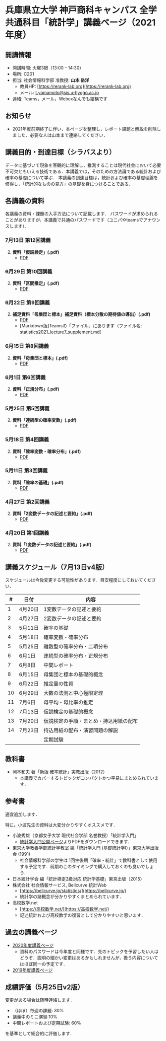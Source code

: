 # 兵庫県立大学 神戸商科キャンパス 全学共通科目「統計学」講義ページ（2021年度）

## 開講情報
- 開講時間: 火曜3限（13:00 – 14:30）
- 場所: C201
- 担当: 社会情報科学部 准教授: **山本 岳洋**
  - 教員HP: [https://rerank-lab.org](https://rerank-lab.org)
  - メール: t.yamamoto@sis.u-hyogo.ac.jp
- 連絡: Teams，メール，Webexなんでも結構です

## お知らせ
- 2021年度前期終了に伴い，本ページを整理し，レポート課題と解説を削除しました．必要な人は山本まで連絡してください．

<!--
## お知らせ
- (2021/7/23) サンプル演習問題の解答をアップロードしました
- (2021/7/20) 7月20日分資料一式をアップロードしました．
- (2021/7/13) サンプル演習問題を7月13日分の資料にアップロードしました．
- (2021/7/12) 7月13日分資料一式をアップロードしました．
- (2021/7/6) 中間レポートの解説をアップロードしました．
- (2021/7/5) 7月6日分資料一式をアップロードしました．
  - <span style="color:red;">6月29日分講義資料の問1 a)の解答の途中計算が誤っていましのたで，更新したものをアップロードしました．</span>
- (2021/6/28) 6月29日分資料一式をアップロードしました
- (2021/6/20) 6月22日分資料一式をアップロードしました
- (2021/6/13) 6月15日分資料一式をアップロードしました
- (2021/6/1) 6月8日分資料一式および中間レポートをアップロードしました
  - 中間レポートに関する説明を6月8日の講義で行います．
- (2021/5/31) 6月1日分資料一式をアップロードしました
  - 今週の課題はありません
- (2021/5/22) 5月25日分資料一式をアップロードしました
  - (2021/5/22) <span style="color:red;">中間テストを中間レポートに変更します．</span>詳しくは5月25日に講義で連絡します
- (2021/5/17) 5月18日分資料一式をアップロードしました
- (2021/5/7) 5月11日分資料一式をアップロードしました
  - (2021/5/11) 課題その3の締切は 5月14日（金） 21:00 です
- (2021/4/29) <span style="color:red;">講義のオンライン化などにともない，4月27日ミニ演習，課題その2の締切を5月7日（金）まで延長いたします．課題その2の締め切りは5月7日（金）21:00です．</span>
- (2021/4/25) 4月27日分資料一式をアップロードしました
- (2021/4/18) 4月20日分資料一式をアップロードしました
-->

<!--
<details><summary>過去のお知らせ一覧</summary>
</details>
-->


## 講義目的・到達目標（シラバスより）
データに基づいて現象を客観的に理解し，推測することは現代社会において必要不可欠ともいえる技術である．本講義では，そのための方法論である統計および確率の基礎について学ぶ． 本講義の到達目標は，統計および確率の基礎理論を修得し，「統計的なものの見方」の基礎を身につけることである．


## 各講義の資料
各講義の資料・課題の入手方法について記載します． パスワードが求められることがありますが，本講義で共通のパスワードです（ユニパやteamsでアナウンスします）．


   
### 7月13日 第12回講義
   
2. **資料「仮説検定」(.pdf)**
   - [PDF](materials/statistics2021_lecture9.pdf)

### 6月29日 第10回講義

2. **資料「区間推定」(.pdf)**
   - [PDF](materials/statistics2021_lecture8.pdf)

### 6月22日 第9回講義

2. **補足資料「母集団と標本」補足資料（標本分散の期待値の導出）(.pdf)**
   - [PDF](materials/statistics2021_lecture7_supplement.pdf)
   - [Markdown版]Teamsの「ファイル」にあります（ファイル名: statistics2021_lecture7_supplement.md）


### 6月15日 第8回講義
2. **資料「母集団と標本」(.pdf)**
   - [PDF](materials/statistics2021_lecture7.pdf)


### 6月1日 第6回講義

2. **資料「正規分布」(.pdf)**
   - [PDF](materials/statistics2021_lecture6.pdf)

### 5月25日 第5回講義


2. **資料「連続型の確率変数」(.pdf)**
   - [PDF](materials/statistics2021_lecture5.pdf)

### 5月18日 第4回講義


2. **資料「確率変数・確率分布」(.pdf)**
   - [PDF](materials/statistics2021_lecture4.pdf)

### 5月11日 第3回講義

2. **資料「確率の基礎」(.pdf)**
   - [PDF](materials/statistics2021_lecture3.pdf)


### 4月27日 第2回講義


2. **資料「2変数データの記述と要約」(.pdf)**
   - [PDF](materials/statistics2021_lecture2.pdf)

### 4月20日 第1回講義

2. **資料「1変数データの記述と要約」(.pdf)**
   - [PDF](materials/statistics2021_lecture1.pdf)


## 講義スケジュール（7月13日v4版）
スケジュールは今後変更する可能性があります．目安程度にしておいてください．

| #   | 日付    | 内容                       |
| --- | ------- | -------------------------- |
| 1   | 4月20日 | 1変数データの記述と要約    |
| 2   | 4月27日 | 2変数データの記述と要約    |
| 3   | 5月11日 | 確率の基礎                 |
| 4   | 5月18日 | 確率変数・確率分布         |
| 5   | 5月25日 | 離散型の確率分布・二項分布 |
| 6   | 6月1日  | 連続型の確率分布・正規分布 |
| 7   | 6月8日  | 中間レポート               |
| 8   | 6月15日 | 母集団と標本の基礎的概念   |
| 9   | 6月22日 | 推定量の性質               |
| 10  | 6月29日 | 大数の法則と中心極限定理   |
| 11  | 7月6日  | 母平均・母比率の推定       |
| 12  | 7月13日 | 仮説検定の基礎的概念       |
| 13  | 7月20日 | 仮説検定の手順・まとめ・持込用紙の配布             |
| 14  | 7月23日 | 持込用紙の配布・演習問題の解説     |
|     |         | 定期試験                   |

## 教科書
- 岡本和夫 著「新版 確率統計」実教出版（2012）
  - 本講義でカバーするトピックがコンパクトかつ平易にまとめられています．

## 参考書
適宜追加します．

特に，小波先生の資料は大変分かりやすくオススメです．

- 小波秀雄（京都女子大学 現代社会学部 名誉教授）「統計学入門」
  - [統計学入門公開ページ](http://konamih.sakura.ne.jp/Stats/Text/)よりPDFをダウンロードできます．
- 東京大学教養学部統計学教室 編「統計学入門 (基礎統計学Ⅰ）」東京大学出版会 (1991)
  - 社会情報科学部の学生は 1回生後期「確率・統計」で教科書として使用する予定です．前期のこのタイミングで購入しておくのも良いでしょう．
- 日本統計学会 編「統計検定2級対応 統計学基礎」東京出版（2015）
- 株式会社 社会情報サービス, Bellcurve 統計Web
  - [https://bellcurve.jp/statistics/](https://bellcurve.jp/)
  - 統計学の諸概念が分かりやすくまとめられています．
- 高校数学.net
  - [https://高校数学.net/](https://高校数学.net/)
  - 記述統計および高校数学の復習として分かりやすいと思います．

## 過去の講義ページ
- [2020年度講義ページ](https://tyamamot.github.io/statistics-2020/)
  - 資料のパスワードは今年度と同様です．先のトピックを予習したい人はどうぞ．説明の細かい変更はあるかもしれませんが，扱う内容についてはほぼ同一の予定です．
- [2019年度講義ページ](https://tyamamot.github.io/h31statistics/)

## 成績評価（5月25日v2版）
変更がある場合は随時連絡します．

- （ほぼ）毎週の課題: 30%
- 講義中のミニ演習:10%
- 中間レポートおよび定期試験: 60%

を基準として総合的に評価します．
